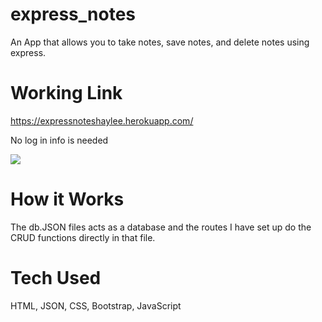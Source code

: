 # express_notes
An App that allows you to take notes, save notes, and delete notes using express. 

# Working Link
https://expressnoteshaylee.herokuapp.com/

No log in info is needed

<img src='public/assets/img/expressnotes.gif' />

# How it Works 
The db.JSON files acts as a database and the routes I have set up do the CRUD functions directly in that file.

# Tech Used
HTML, JSON, CSS, Bootstrap, JavaScript


